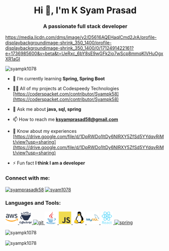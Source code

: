 <h1 align="center">Hi 👋, I'm K Syam Prasad</h1>
<h3 align="center">A passionate full stack developer</h3>

https://media.licdn.com/dms/image/v2/D5616AQEHaqlCmd2JrA/profile-displaybackgroundimage-shrink_350_1400/profile-displaybackgroundimage-shrink_350_1400/0/1712491422161?e=1736985600&v=beta&t=UeRxc_6bY8sE9wGFk2io7wScp8mmqKlVHuOgxXR1aGI

<p align="left"> <img src="https://komarev.com/ghpvc/?username=syampk1078&label=Profile%20views&color=0e75b6&style=flat" alt="syampk1078" /> </p>

- 🌱 I’m currently learning **Spring, Spring Boot**

- 👨‍💻 All of my projects at Codespeedy Technologies [https://coderspacket.com/contributor/Syampk58](https://coderspacket.com/contributor/Syampk58)

- 💬 Ask me about **java, sql, spring**

- 📫 How to reach me **ksyamprasad58@gmail.com**

- 📄 Know about my experiences [https://drive.google.com/file/d/1DpRWDo1ltDy6NlRXY5ZfSd5YYdqvRiMt/view?usp=sharing](https://drive.google.com/file/d/1DpRWDo1ltDy6NlRXY5ZfSd5YYdqvRiMt/view?usp=sharing)

- ⚡ Fun fact **I think I am a developer**

<h3 align="left">Connect with me:</h3>
<p align="left">
<a href="https://linkedin.com/in/syamprasadk58" target="blank"><img align="center" src="https://raw.githubusercontent.com/rahuldkjain/github-profile-readme-generator/master/src/images/icons/Social/linked-in-alt.svg" alt="syamprasadk58" height="30" width="40" /></a>
<a href="https://www.leetcode.com/syam1078" target="blank"><img align="center" src="https://raw.githubusercontent.com/rahuldkjain/github-profile-readme-generator/master/src/images/icons/Social/leet-code.svg" alt="syam1078" height="30" width="40" /></a>
</p>

<h3 align="left">Languages and Tools:</h3>
<p align="left"> <a href="https://aws.amazon.com" target="_blank" rel="noreferrer"> <img src="https://raw.githubusercontent.com/devicons/devicon/master/icons/amazonwebservices/amazonwebservices-original-wordmark.svg" alt="aws" width="40" height="40"/> </a> <a href="https://offeescript.org" target="_blank" rel="noreferrer"> <img src="https://raw.githubusercontent.com/devicons/devicon/master/icons/coffeescript/coffeescript-original-wordmark.svg" alt="coffeescript" width="40" height="40"/> </a> <a href="https://git-scm.com/" target="_blank" rel="noreferrer"> <img src="https://www.vectorlogo.zone/logos/git-scm/git-scm-icon.svg" alt="git" width="40" height="40"/> </a> <a href="https://www.java.com" target="_blank" rel="noreferrer"> <img src="https://raw.githubusercontent.com/devicons/devicon/master/icons/java/java-original.svg" alt="java" width="40" height="40"/> </a> <a href="https://developer.mozilla.org/en-US/docs/Web/JavaScript" target="_blank" rel="noreferrer"> <img src="https://raw.githubusercontent.com/devicons/devicon/master/icons/javascript/javascript-original.svg" alt="javascript" width="40" height="40"/> </a> <a href="https://www.linux.org/" target="_blank" rel="noreferrer"> <img src="https://raw.githubusercontent.com/devicons/devicon/master/icons/linux/linux-original.svg" alt="linux" width="40" height="40"/> </a> <a href="https://www.mysql.com/" target="_blank" rel="noreferrer"> <img src="https://raw.githubusercontent.com/devicons/devicon/master/icons/mysql/mysql-original-wordmark.svg" alt="mysql" width="40" height="40"/> </a> <a href="https://reactjs.org/" target="_blank" rel="noreferrer"> <img src="https://raw.githubusercontent.com/devicons/devicon/master/icons/react/react-original-wordmark.svg" alt="react" width="40" height="40"/> </a> <a href="https://spring.io/" target="_blank" rel="noreferrer"> <img src="https://www.vectorlogo.zone/logos/springio/springio-icon.svg" alt="spring" width="40" height="40"/> </a> </p>

<p><img align="center" src="https://github-readme-stats.vercel.app/api/top-langs?username=syampk1078&show_icons=true&locale=en&layout=compact" alt="syampk1078" /></p>

<p><img align="center" src="https://github-readme-streak-stats.herokuapp.com/?user=syampk1078&" alt="syampk1078" /></p>

